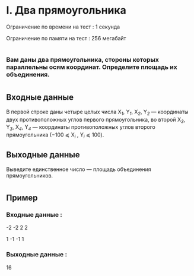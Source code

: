 # I. Два прямоугольника
Ограничение по времени на тест : 1 секунда

Ограничение по памяти на тест : 256 мегабайт

#

### Вам даны два прямоугольника, стороны которых параллельны осям координат. Определите площадь их объединения.

#

## Входные данные
В первой строке даны четыре целых числа X<sub><i>1</i></sub>, Y<sub><i>1</i></sub>, X<sub><i>2</i></sub>, Y<sub><i>2</i></sub> — координаты двух противоположных углов первого прямоугольника, во второй X<sub><i>3</i></sub>, Y<sub><i>3</i></sub>, X<sub><i>4</i></sub>, Y<sub><i>4</i></sub> — координаты противоположных углов второго прямоугольника (−100 ⩽ X<sub><i>i</i></sub> , Y<sub><i>i</i></sub> ⩽ 100).

## Выходные данные
Выведите единственное число — площадь объединения прямоугольников.

#

## Пример

### Входные данные :
-2 -2 2 2

1 -1 -1 1
### Выходные данные :
16